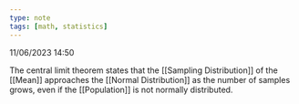 ```yaml
---
type: note
tags: [math, statistics]
---
```

11/06/2023 14:50

 

The central limit theorem states that the [[Sampling Distribution]] of the [[Mean]] approaches the [[Normal Distribution]] as the number of samples grows, even if the [[Population]] is not normally distributed.